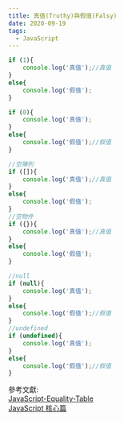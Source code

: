 ```yaml
---
title: 真值(Truthy)與假值(Falsy)
date: 2020-09-19
tags:
  - JavaScript
---
```


```javascript
if (1){
    console.log('真值');//真值
}
else{
    console.log('假值');
}

if (0){
    console.log('真值');
}
else{
    console.log('假值');//假值
}

```

```javascript
//空陣列
if ([]){
    console.log('真值');//真值
}
else{
    console.log('假值');
}
//空物件
if ({}){
    console.log('真值');//真值
}
else{
    console.log('假值');
}
```
```javascript
//null
if (null){
    console.log('真值');
}
else{
    console.log('假值');//假值
}
//undefined
if (undefined){
    console.log('真值');
}
else{
    console.log('假值');//假值
}
```

參考文獻:<br/>
[JavaScript-Equality-Table](https://dorey.github.io/JavaScript-Equality-Table/)<br/>
[JavaScript 核心篇](http://markdown.tw/ "Title")

<Vssue  />